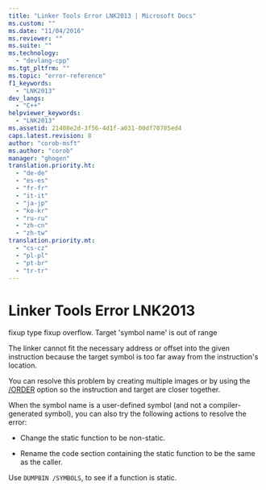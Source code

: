 ```yaml
---
title: "Linker Tools Error LNK2013 | Microsoft Docs"
ms.custom: ""
ms.date: "11/04/2016"
ms.reviewer: ""
ms.suite: ""
ms.technology: 
  - "devlang-cpp"
ms.tgt_pltfrm: ""
ms.topic: "error-reference"
f1_keywords: 
  - "LNK2013"
dev_langs: 
  - "C++"
helpviewer_keywords: 
  - "LNK2013"
ms.assetid: 21408e2d-3f56-4d1f-a031-00df70785ed4
caps.latest.revision: 8
author: "corob-msft"
ms.author: "corob"
manager: "ghogen"
translation.priority.ht: 
  - "de-de"
  - "es-es"
  - "fr-fr"
  - "it-it"
  - "ja-jp"
  - "ko-kr"
  - "ru-ru"
  - "zh-cn"
  - "zh-tw"
translation.priority.mt: 
  - "cs-cz"
  - "pl-pl"
  - "pt-br"
  - "tr-tr"
---
```

# Linker Tools Error LNK2013
fixup type fixup overflow. Target 'symbol name' is out of range  
  
 The linker cannot fit the necessary address or offset into the given instruction because the target symbol is too far away from the instruction's location.  
  
 You can resolve this problem by creating multiple images or by using the [/ORDER](../../build/reference/order-put-functions-in-order.md) option so the instruction and target are closer together.  
  
 When the symbol name is a user-defined symbol (and not a compiler-generated symbol), you can also try the following actions to resolve the error:  
  
-   Change the static function to be non-static.  
  
-   Rename the code section containing the static function to be the same as the caller.  
  
 Use `DUMPBIN /SYMBOLS`, to see if a function is static.